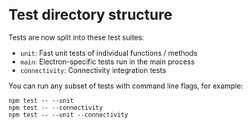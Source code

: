# Test directory structure

Tests are now split into these test suites:

- `unit`: Fast unit tests of individual functions / methods
- `main`: Electron-specific tests run in the main process
- `connectivity`: Connectivity integration tests

You can run any subset of tests with command line flags, for example:

```
npm test -- --unit
npm test -- --connectivity
npm test -- --unit --connectivity
```
